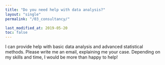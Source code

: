 ```yaml
---
title: "Do you need help with data analysis?"
layout: "single"
permalink: "/03_consultancy/"

last_modified_at: 2019-05-20
toc: false
---
```



I can provide help with basic data analysis and advanced statistical methods. Please write me an email, explaining me your case. Depending on my skills and time, I would be more than happy to help!
